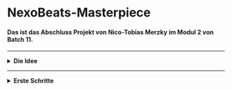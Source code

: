 # NexoBeats-Masterpiece
#### Das ist das Abschluss Projekt von Nico-Tobias Merzky im Modul 2 von Batch 11.

---
<details>
<summary><b> Die Idee </b></summary>
  
- Wie komme ich auf eine schlüssige <font color="limegreen">Idee</font>?
  - <font color="orange">Social Media
  - Spiele
  - Videos
  - Musik
  - Filme
  - Serien 
  </font>

_<font color="grey">Es gibt eine Menge Möglichkeiten eine Idee zu finden und sich daran zu orientieren.</font>_
  
</details>

---

<details>
<summary><b> Erste Schritte </b></summary>

## Wie gehe ich nun vor?
#### Nun wenn ich eine Idee habe, was ich erstellen möchte, habe ich schon mal einige schritte, was ich zu erstellen habe.

<details>
<summary><b> Pokemon be like game </b></summary>

- Main
- Pokémon Class
  - Pikachu
  - Raichu
  - Pichu
  - Hundemon
  - Glurak
  - Glumanda
- Attacken Class
  - Glut
  - Aquaknarre
  - Blitzschlag
  - Flammenwurf
  - Hyperstrahl
  - Tackle
  - Kratzer
  - Silberblick
  - Ruckzuckhieb
- Item Class
  - Trank
  - Pokéball
  - Fahrrad
  - Item Radar
  - Superball
  - Hyperball
  - Netzball
  - Meisterball
  - Sonderbonbon
  - Nestball
  - Dunkelball
  - Lichtball
  - Heilball
- City Class
  - Stadt 1
  - Stadt 2
  - Stadt 3
  - Stadt 4
- NPC's Class
  - Gegner
  - Freunde
  - Rivalen
  - Arena Leiter
  
</details>

<details>
<summary><b> Social Media App </b></summary>

- Main
- Accounts Class
  - Owner Account
  - Admin Account
  - Mod Account
  - VIP Account
  - Normal Account
- Games Class
  - League of Legends
  - Roblox
  - Minecraft
  - Diablo
  - Star Trek
  - Star Wars
  - Valorant
  - COD
  - GTA
  - Fallguys
  - Amongus
- Photos Class
  - Normales Foto
  - Photo Stack
- Videos Class
  - Normal Video
  - Long Video
  - GIF
- Chats Class
  - Freunde
  - Support
  - Kommentare
- Friends Class
  - Bester Freund
  - Freund
  
</details>

###### _Nun weiß ich anhand meiner Idee, was ich erstellen will und wie ich es erstellen will._
  
</details>

